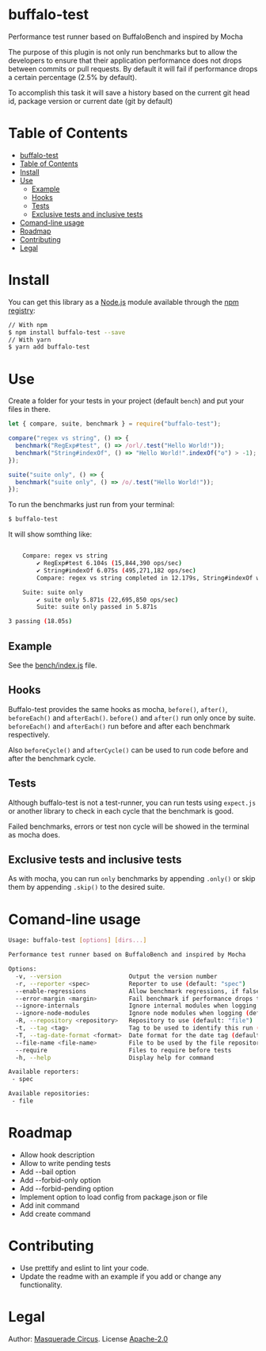 # buffalo-test

Performance test runner based on BuffaloBench and inspired by Mocha

The purpose of this plugin is not only run benchmarks but to allow the developers to ensure that their application performance does not drops between commits or pull requests. 
By default it will fail if performance drops a certain percentage (2.5% by default). 

To accomplish this task it will save a history based on the current git head id, package version or current date (git by default)

# Table of Contents

- [buffalo-test](#buffalo-test)
- [Table of Contents](#table-of-contents)
- [Install](#install)
- [Use](#use)
  - [Example](#example)
  - [Hooks](#hooks)
  - [Tests](#tests)
  - [Exclusive tests and inclusive tests](#exclusive-tests-and-inclusive-tests)
- [Comand-line usage](#comand-line-usage)
- [Roadmap](#roadmap)
- [Contributing](#contributing)
- [Legal](#legal)



# Install

You can get this library as a [Node.js](https://nodejs.org/en/) module available through the [npm registry](https://www.npmjs.com/):

```bash
// With npm
$ npm install buffalo-test --save
// With yarn
$ yarn add buffalo-test
```

# Use 

Create a folder for your tests in your project (default `bench`) and put your files in there.

```javascript
let { compare, suite, benchmark } = require("buffalo-test");

compare("regex vs string", () => {
  benchmark("RegExp#test", () => /orl/.test("Hello World!"));
  benchmark("String#indexOf", () => "Hello World!".indexOf("o") > -1);
});

suite("suite only", () => {
  benchmark("suite only", () => /o/.test("Hello World!"));
});
```

To run the benchmarks just run from your terminal: 
```bash
$ buffalo-test
```

It will show somthing like: 
```bash

    Compare: regex vs string
        ✔ RegExp#test 6.104s (15,844,390 ops/sec)
        ✔ String#indexOf 6.075s (495,271,182 ops/sec)
        Compare: regex vs string completed in 12.179s, String#indexOf was fastest by 96.801%

    Suite: suite only
        ✔ suite only 5.871s (22,695,850 ops/sec)
        Suite: suite only passed in 5.871s

3 passing (18.05s)
```

## Example

See the [bench/index.js](bench/index.js) file.

## Hooks 

Buffalo-test provides the same hooks as mocha, `before()`, `after()`, `beforeEach()` and `afterEach()`. `before()` and `after()` run only once by suite. `beforeEach()` and `afterEach()` run before and after each benchmark respectively. 

Also `beforeCycle()` and `afterCycle()` can be used to run code before and after the benchmark cycle.

## Tests 
Although buffalo-test is not a test-runner, you can run tests using `expect.js` or another library to check in each cycle that the benchmark is good.

Failed benchmarks, errors or test non cycle will be showed in the terminal as mocha does.

## Exclusive tests and inclusive tests

As with mocha, you can run `only` benchmarks by appending `.only()` or skip them by appending `.skip()` to the desired suite. 

# Comand-line usage

```bash
Usage: buffalo-test [options] [dirs...]

Performance test runner based on BuffaloBench and inspired by Mocha

Options:
  -v, --version                   Output the version number
  -r, --reporter <spec>           Reporter to use (default: "spec")
  --enable-regressions            Allow benchmark regressions, if false benchmark will fail if there is a regression (default: false)
  --error-margin <margin>         Fail benchmark if performance drops this percentage amount (default: 2.5)
  --ignore-internals              Ignore internal modules when logging (default: true)
  --ignore-node-modules           Ignore node modules when logging (default: true)
  -R, --repository <repository>   Repository to use (default: "file")
  -t, --tag <tag>                 Tag to be used to identify this run (default: "git")
  -T, --tag-date-format <format>  Date format for the date tag (default: "YYYY-MM-DD")
  --file-name <file-name>         File to be used by the file repository (default: "bench/.buffalo-test.json")
  --require                       Files to require before tests
  -h, --help                      Display help for command

Available reporters:
 - spec

Available repositories:
 - file
```

# Roadmap

- Allow hook description
- Allow to write pending tests
- Add --bail option
- Add --forbid-only option
- Add --forbid-pending option
- Implement option to load config from package.json or file
- Add init command
- Add create command

# Contributing
-   Use prettify and eslint to lint your code.
-   Update the readme with an example if you add or change any functionality.

# Legal

Author: [Masquerade Circus](http://masquerade-circus.net). License [Apache-2.0](https://opensource.org/licenses/Apache-2.0)